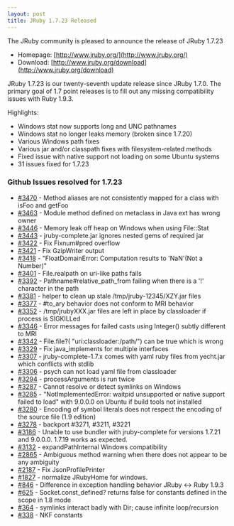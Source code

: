 ```yaml
---
layout: post
title: JRuby 1.7.23 Released
---
```

The JRuby community is pleased to announce the release of JRuby 1.7.23

- Homepage: [http://www.jruby.org/](http://www.jruby.org/)
- Download: [http://www.jruby.org/download](http://www.jruby.org/download)

JRuby 1.7.23 is our twenty-seventh update release since JRuby 1.7.0.  The primary goal of 1.7 point releases is to fill out any missing compatibility issues with Ruby 1.9.3.

Highlights:

- Windows stat now supports long and UNC pathnames
- Windows stat no longer leaks memory (broken since 1.7.20)
- Various Windows path fixes
- Various jar and/or classpath fixes with filesystem-related methods
- Fixed issue with native support not loading on some Ubuntu systems
- 31 issues fixed for 1.7.23


### Github Issues resolved for 1.7.23

<ul>
<li><a href="https://github.com/jruby/jruby/issues/3470">#3470</a> - Method aliases are not consistently mapped for a class with isFoo and getFoo</li>
<li><a href="https://github.com/jruby/jruby/issues/3463">#3463</a> - Module method defined on metaclass in Java ext has wrong owner</li>
<li><a href="https://github.com/jruby/jruby/issues/3446">#3446</a> - Memory leak off heap on Windows when using File::Stat</li>
<li><a href="https://github.com/jruby/jruby/issues/3443">#3443</a> - jruby-complete.jar ignores nested gems of required jar</li>
<li><a href="https://github.com/jruby/jruby/pull/3422">#3422</a> - Fix Fixnum#pred overflow</li>
<li><a href="https://github.com/jruby/jruby/pull/3421">#3421</a> - Fix GzipWriter output</li>
<li><a href="https://github.com/jruby/jruby/issues/3418">#3418</a> - "FloatDomainError: Computation results to 'NaN'(Not a Number)"</li>
<li><a href="https://github.com/jruby/jruby/issues/3401">#3401</a> - File.realpath on uri-like paths fails</li>
<li><a href="https://github.com/jruby/jruby/issues/3392">#3392</a> - Pathname#relative_path_from failing when there is a '!' character in the path</li>
<li><a href="https://github.com/jruby/jruby/issues/3381">#3381</a> - helper to clean up stale /tmp/jruby-12345/XZY.jar files </li>
<li><a href="https://github.com/jruby/jruby/issues/3377">#3377</a> - #to_ary behavior does not conform to MRI behavior</li>
<li><a href="https://github.com/jruby/jruby/issues/3352">#3352</a> - /tmp/jrubyXXX.jar files are left in place by classloader if process is SIGKILLed</li>
<li><a href="https://github.com/jruby/jruby/issues/3346">#3346</a> - Error messages for failed casts using Integer() subtly different to MRI</li>
<li><a href="https://github.com/jruby/jruby/issues/3342">#3342</a> - File.file?( "uri:classloader:/path/") can be true which is wrong </li>
<li><a href="https://github.com/jruby/jruby/pull/3329">#3329</a> - Fix java_implements for multiple interfaces</li>
<li><a href="https://github.com/jruby/jruby/issues/3307">#3307</a> - jruby-complete-1.7.x comes with yaml ruby files from yecht.jar which conflicts with stdlib</li>
<li><a href="https://github.com/jruby/jruby/issues/3306">#3306</a> - psych can not load yaml file from classloader</li>
<li><a href="https://github.com/jruby/jruby/issues/3294">#3294</a> - processArguments is run twice</li>
<li><a href="https://github.com/jruby/jruby/issues/3287">#3287</a> - Cannot resolve or detect symlinks on Windows</li>
<li><a href="https://github.com/jruby/jruby/issues/3285">#3285</a> - "NotImplementedError: waitpid unsupported or native support failed to load" with 9.0.0.0 on Ubuntu if build tools not installed</li>
<li><a href="https://github.com/jruby/jruby/issues/3280">#3280</a> -  Encoding of symbol literals does not respect the encoding of the source file (1.9 edition) </li>
<li><a href="https://github.com/jruby/jruby/pull/3278">#3278</a> - backport #3271, #3211, #3221</li>
<li><a href="https://github.com/jruby/jruby/issues/3186">#3186</a> - Unable to use bundler with jruby-complete for versions 1.7.21 and 9.0.0.0. 1.7.19 works as expected.</li>
<li><a href="https://github.com/jruby/jruby/issues/3132">#3132</a> - expandPathInternal Windows compatibility</li>
<li><a href="https://github.com/jruby/jruby/issues/2865">#2865</a> - Ambiguous method warning when there does not appear to be any ambiguity</li>
<li><a href="https://github.com/jruby/jruby/pull/2187">#2187</a> - Fix JsonProfilePrinter</li>
<li><a href="https://github.com/jruby/jruby/pull/1827">#1827</a> - normalize JRubyHome for windows.</li>
<li><a href="https://github.com/jruby/jruby/issues/846">#846</a> - Difference in exception handling behavior JRuby <-> Ruby 1.9.3</li>
<li><a href="https://github.com/jruby/jruby/issues/625">#625</a> - Socket.const_defined? returns false for constants defined in the scope in 1.8 mode</li>
<li><a href="https://github.com/jruby/jruby/issues/364">#364</a> - symlinks interact badly with Dir; cause infinite loop/recursion</li>
<li><a href="https://github.com/jruby/jruby/issues/338">#338</a> - NKF constants</li>
</ul>
